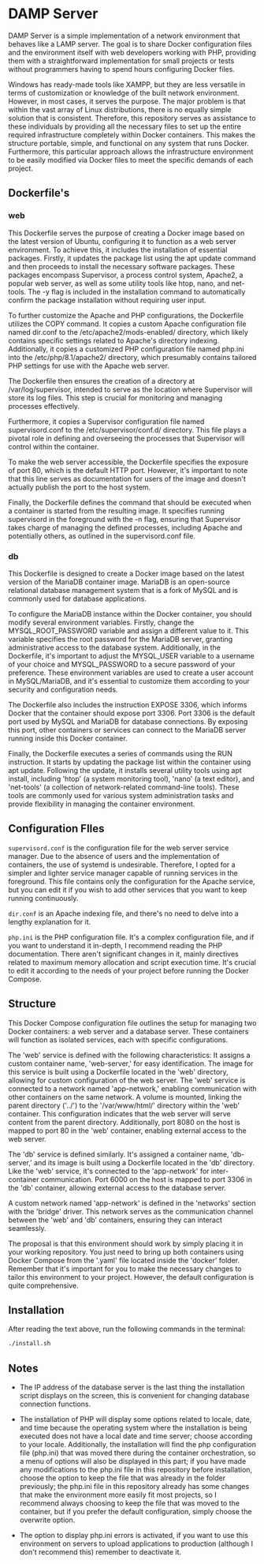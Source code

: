 # DAMP Server

DAMP Server is a simple implementation of a network environment that behaves like a LAMP server. The goal is to share Docker configuration files and the environment itself with web developers working with PHP, providing them with a straightforward implementation for small projects or tests without programmers having to spend hours configuring Docker files.

Windows has ready-made tools like XAMPP, but they are less versatile in terms of customization or knowledge of the built network environment. However, in most cases, it serves the purpose. The major problem is that within the vast array of Linux distributions, there is no equally simple solution that is consistent. Therefore, this repository serves as assistance to these individuals by providing all the necessary files to set up the entire required infrastructure completely within Docker containers. This makes the structure portable, simple, and functional on any system that runs Docker. Furthermore, this particular approach allows the infrastructure environment to be easily modified via Docker files to meet the specific demands of each project.

## Dockerfile's

### web
This Dockerfile serves the purpose of creating a Docker image based on the latest version of Ubuntu, configuring it to function as a web server environment. To achieve this, it includes the installation of essential packages. Firstly, it updates the package list using the apt update command and then proceeds to install the necessary software packages. These packages encompass Supervisor, a process control system, Apache2, a popular web server, as well as some utility tools like htop, nano, and net-tools. The -y flag is included in the installation command to automatically confirm the package installation without requiring user input.

To further customize the Apache and PHP configurations, the Dockerfile utilizes the COPY command. It copies a custom Apache configuration file named dir.conf to the /etc/apache2/mods-enabled/ directory, which likely contains specific settings related to Apache's directory indexing. Additionally, it copies a customized PHP configuration file named php.ini into the /etc/php/8.1/apache2/ directory, which presumably contains tailored PHP settings for use with the Apache web server.

The Dockerfile then ensures the creation of a directory at /var/log/supervisor, intended to serve as the location where Supervisor will store its log files. This step is crucial for monitoring and managing processes effectively.

Furthermore, it copies a Supervisor configuration file named supervisord.conf to the /etc/supervisor/conf.d/ directory. This file plays a pivotal role in defining and overseeing the processes that Supervisor will control within the container.

To make the web server accessible, the Dockerfile specifies the exposure of port 80, which is the default HTTP port. However, it's important to note that this line serves as documentation for users of the image and doesn't actually publish the port to the host system.

Finally, the Dockerfile defines the command that should be executed when a container is started from the resulting image. It specifies running supervisord in the foreground with the -n flag, ensuring that Supervisor takes charge of managing the defined processes, including Apache and potentially others, as outlined in the supervisord.conf file.

### db
This Dockerfile is designed to create a Docker image based on the latest version of the MariaDB container image. MariaDB is an open-source relational database management system that is a fork of MySQL and is commonly used for database applications.

To configure the MariaDB instance within the Docker container, you should modify several environment variables. Firstly, change the MYSQL_ROOT_PASSWORD variable and assign a different value to it. This variable specifies the root password for the MariaDB server, granting administrative access to the database system. Additionally, in the Dockerfile, it's important to adjust the MYSQL_USER variable to a username of your choice and MYSQL_PASSWORD to a secure password of your preference. These environment variables are used to create a user account in MySQL/MariaDB, and it's essential to customize them according to your security and configuration needs.

The Dockerfile also includes the instruction EXPOSE 3306, which informs Docker that the container should expose port 3306. Port 3306 is the default port used by MySQL and MariaDB for database connections. By exposing this port, other containers or services can connect to the MariaDB server running inside this Docker container.

Finally, the Dockerfile executes a series of commands using the RUN instruction. It starts by updating the package list within the container using apt update. Following the update, it installs several utility tools using apt install, including 'htop' (a system monitoring tool), 'nano' (a text editor), and 'net-tools' (a collection of network-related command-line tools). These tools are commonly used for various system administration tasks and provide flexibility in managing the container environment.

## Configuration FIles 

`supervisord.conf` is the configuration file for the web server service manager. Due to the absence of users and the implementation of containers, the use of systemd is undesirable. Therefore, I opted for a simpler and lighter service manager capable of running services in the foreground. This file contains only the configuration for the Apache service, but you can edit it if you wish to add other services that you want to keep running continuously.

`dir.conf` is an Apache indexing file, and there's no need to delve into a lengthy explanation for it.

`php.ini` is the PHP configuration file. It's a complex configuration file, and if you want to understand it in-depth, I recommend reading the PHP documentation. There aren't significant changes in it, mainly directives related to maximum memory allocation and script execution time. It's crucial to edit it according to the needs of your project before running the Docker Compose.

## Structure

This Docker Compose configuration file outlines the setup for managing two Docker containers: a web server and a database server. These containers will function as isolated services, each with specific configurations.

The 'web' service is defined with the following characteristics: It assigns a custom container name, 'web-server,' for easy identification. The image for this service is built using a Dockerfile located in the 'web' directory, allowing for custom configuration of the web server. The 'web' service is connected to a network named 'app-network,' enabling communication with other containers on the same network. A volume is mounted, linking the parent directory ('../') to the '/var/www/html/' directory within the 'web' container. This configuration indicates that the web server will serve content from the parent directory. Additionally, port 8080 on the host is mapped to port 80 in the 'web' container, enabling external access to the web server.

The 'db' service is defined similarly. It's assigned a container name, 'db-server,' and its image is built using a Dockerfile located in the 'db' directory. Like the 'web' service, it's connected to the 'app-network' for inter-container communication. Port 6000 on the host is mapped to port 3306 in the 'db' container, allowing external access to the database server.

A custom network named 'app-network' is defined in the 'networks' section with the 'bridge' driver. This network serves as the communication channel between the 'web' and 'db' containers, ensuring they can interact seamlessly.

The proposal is that this environment should work by simply placing it in your working repository. You just need to bring up both containers using Docker Compose from the '.yaml' file located inside the 'docker' folder. Remember that it's important for you to make the necessary changes to tailor this environment to your project. However, the default configuration is quite comprehensive.

## Installation

After reading the text above, run the following commands in the terminal:

```sh
./install.sh
```
## Notes
- The IP address of the database server is the last thing the installation script displays on the screen, this is convenient for changing database connection functions.

- The installation of PHP will display some options related to locale, date, and time because the operating system where the installation is being executed does not have a local date and time server; choose according to your locale. Additionally, the installation will find the php configuration file (php.ini) that was moved there during the container orchestration, so a menu of options will also be displayed in this part; if you have made any modifications to the php.ini file in this repository before installation, choose the option to keep the file that was already in the folder previously; the php.ini file in this repository already has some changes that make the environment more easily fit most projects, so I recommend always choosing to keep the file that was moved to the container, but if you prefer the default configuration, simply choose the overwrite option.

- The option to display php.ini errors is activated, if you want to use this environment on servers to upload applications to production (although I don't recommend this)       remember to deactivate it.

